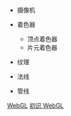 - 摄像机

- 着色器

  - 顶点着色器
  - 片元着色器

- 纹理

- 法线

- 管线

[WebGL](https://developer.mozilla.org/zh-CN/docs/Web/API/WebGL_API)
[初识 WebGL](https://developer.mozilla.org/zh-CN/docs/Web/API/WebGL_API/Tutorial/Getting_started_with_WebGL)
